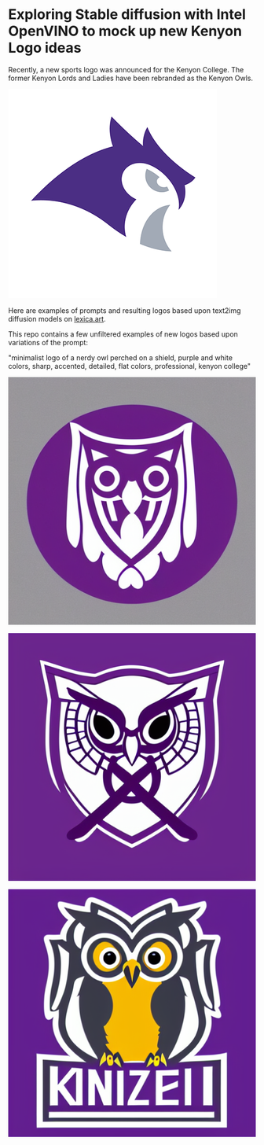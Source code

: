 # Exploring Stable diffusion with Intel OpenVINO to mock up new Kenyon Logo ideas

Recently, a new sports logo was announced for the Kenyon College. The former Kenyon Lords and Ladies have been rebranded as the Kenyon Owls.

![Kenyon Owls](logo_kenyon_owl_medium-425owl_purple-gray_rgb.png)

Here are examples of prompts and resulting logos based upon text2img diffusion models on [lexica.art](https://lexica.art/?q=sports+logos).

This repo contains a few unfiltered examples of new logos based upon variations of the prompt:

"minimalist logo of a nerdy owl perched on a shield, purple and white colors, sharp, accented, detailed, flat colors, professional, kenyon college"

![First Place](logo8_kenyon_nerdy_owl_3-49.png)

![Second Place](logo5_kenyon_nerdy_owl_6-07.png)

![Third Place](logo14_kenyon_nerdy_owl.png)

